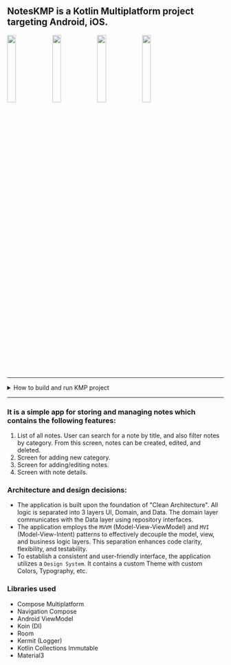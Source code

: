 ## NotesKMP is a Kotlin Multiplatform project targeting Android, iOS.

<image src="https://github.com/user-attachments/assets/ed6fd623-73c9-467c-ae1c-570ed96d1a10" width="20%" />


<image src="https://github.com/user-attachments/assets/90db4edb-d264-4f8b-8aa8-77488b3807ab" width="20%" />


<image src="https://github.com/user-attachments/assets/976e0bbc-9fa6-445e-aa0f-c2c317531822" width="20%" />


<image src="https://github.com/user-attachments/assets/06485173-4d4a-4643-b2a0-2611dbd0c763" width="20%" />


---
<details>
<summary>How to build and run KMP project</summary>
To build and run this project you need next tools:
1. Android Studio
2. Xcode is required to run iOS applications on a simulated or real device.
3. JDK
4. Kotlin Multiplatform plugin
5. Kotlin plugin

In case of some issue with setting up the environment, please [consult here](https://www.jetbrains.com/help/kotlin-multiplatform-dev/multiplatform-setup.html#install-the-necessary-tools)

[How to run the project on an Android device](https://www.jetbrains.com/help/kotlin-multiplatform-dev/compose-multiplatform-create-first-app.html#run-your-application-on-android):
* Open project in Android Studio
* Choose Android Virtual Device or connect your real device
* Press run button

[How to run the project on iOS device:](https://www.jetbrains.com/help/kotlin-multiplatform-dev/compose-multiplatform-create-first-app.html#run-your-application-on-ios)
* Launch Xcode in a separate window to complete the initial setup
* In Android Studio, select iosApp in the list of run configurations and click Run. By default, the run configuration will start a simulated device available in Xcode and run the app there. If you don't have an available iOS configuration in the list, add a new run configuration.

</details>

---

### It is a simple app for storing and managing notes which contains the following features:
1. List of all notes. User can search for a note by title, and also filter notes by category. From this screen, notes can be created, edited, and deleted.
2. Screen for adding new category.
3. Screen for adding/editing notes.
4. Screen with note details.

### Architecture and design decisions:
* The application is built upon the foundation of "Clean Architecture". All logic is separated into 3 layers UI, Domain, and Data. The domain layer communicates with the Data layer using repository interfaces.
* The application employs the `MVVM` (Model-View-ViewModel) and `MVI` (Model-View-Intent) patterns to effectively decouple the model, view, and business logic layers. This separation enhances code clarity, flexibility, and testability.
* To establish a consistent and user-friendly interface, the application utilizes a `Design System`. It contains a custom Theme with custom Colors, Typography, etc.

### Libraries used
* Compose Multiplatform
* Navigation Compose
* Android ViewModel
* Koin (DI)
* Room
* Kermit (Logger)
* Kotlin Collections Immutable
* Material3
